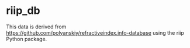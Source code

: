 # riip_db

This data is derived from https://github.com/polyanskiy/refractiveindex.info-database using the riip Python package.
